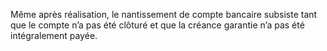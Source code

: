 Même après réalisation, le nantissement de compte bancaire subsiste tant que le
compte n’a pas été clôturé et que la créance garantie n’a pas été intégralement payée.